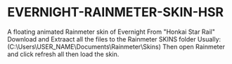 # EVERNIGHT-RAINMETER-SKIN-HSR
A floating animated Rainmeter skin of Evernight From "Honkai Star Rail"
Download and Extraact all the files to the Rainmeter SKINS folder
Usually: (C:\Users\USER_NAME\Documents\Rainmeter\Skins)
Then open Rainmeter and click refresh all then load the skin.
